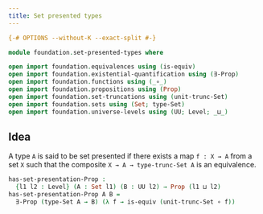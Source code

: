 ```yaml
---
title: Set presented types
---
```


```agda
{-# OPTIONS --without-K --exact-split #-}

module foundation.set-presented-types where

open import foundation.equivalences using (is-equiv)
open import foundation.existential-quantification using (∃-Prop)
open import foundation.functions using (_∘_)
open import foundation.propositions using (Prop)
open import foundation.set-truncations using (unit-trunc-Set)
open import foundation.sets using (Set; type-Set)
open import foundation.universe-levels using (UU; Level; _⊔_)
```

## Idea

A type `A` is said to be set presented if there exists a map `f : X → A` from a set `X` such that the composite `X → A → type-trunc-Set A` is an equivalence.

```agda
has-set-presentation-Prop :
  {l1 l2 : Level} (A : Set l1) (B : UU l2) → Prop (l1 ⊔ l2)
has-set-presentation-Prop A B =
  ∃-Prop (type-Set A → B) (λ f → is-equiv (unit-trunc-Set ∘ f))
```
